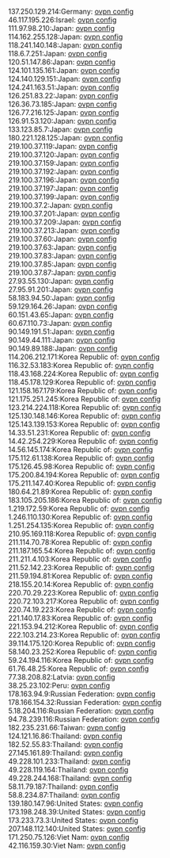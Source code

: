 137.250.129.214:Germany: [ovpn config](vpn/137_250_129_214.ovpn)  
46.117.195.226:Israel: [ovpn config](vpn/46_117_195_226.ovpn)  
111.97.98.210:Japan: [ovpn config](vpn/111_97_98_210.ovpn)  
114.162.255.128:Japan: [ovpn config](vpn/114_162_255_128.ovpn)  
118.241.140.148:Japan: [ovpn config](vpn/118_241_140_148.ovpn)  
118.6.7.251:Japan: [ovpn config](vpn/118_6_7_251.ovpn)  
120.51.147.86:Japan: [ovpn config](vpn/120_51_147_86.ovpn)  
124.101.135.161:Japan: [ovpn config](vpn/124_101_135_161.ovpn)  
124.140.129.151:Japan: [ovpn config](vpn/124_140_129_151.ovpn)  
124.241.163.51:Japan: [ovpn config](vpn/124_241_163_51.ovpn)  
126.251.83.22:Japan: [ovpn config](vpn/126_251_83_22.ovpn)  
126.36.73.185:Japan: [ovpn config](vpn/126_36_73_185.ovpn)  
126.77.216.125:Japan: [ovpn config](vpn/126_77_216_125.ovpn)  
126.91.53.120:Japan: [ovpn config](vpn/126_91_53_120.ovpn)  
133.123.85.7:Japan: [ovpn config](vpn/133_123_85_7.ovpn)  
180.221.128.125:Japan: [ovpn config](vpn/180_221_128_125.ovpn)  
219.100.37.119:Japan: [ovpn config](vpn/219_100_37_119.ovpn)  
219.100.37.120:Japan: [ovpn config](vpn/219_100_37_120.ovpn)  
219.100.37.159:Japan: [ovpn config](vpn/219_100_37_159.ovpn)  
219.100.37.192:Japan: [ovpn config](vpn/219_100_37_192.ovpn)  
219.100.37.196:Japan: [ovpn config](vpn/219_100_37_196.ovpn)  
219.100.37.197:Japan: [ovpn config](vpn/219_100_37_197.ovpn)  
219.100.37.199:Japan: [ovpn config](vpn/219_100_37_199.ovpn)  
219.100.37.2:Japan: [ovpn config](vpn/219_100_37_2.ovpn)  
219.100.37.201:Japan: [ovpn config](vpn/219_100_37_201.ovpn)  
219.100.37.209:Japan: [ovpn config](vpn/219_100_37_209.ovpn)  
219.100.37.213:Japan: [ovpn config](vpn/219_100_37_213.ovpn)  
219.100.37.60:Japan: [ovpn config](vpn/219_100_37_60.ovpn)  
219.100.37.63:Japan: [ovpn config](vpn/219_100_37_63.ovpn)  
219.100.37.83:Japan: [ovpn config](vpn/219_100_37_83.ovpn)  
219.100.37.85:Japan: [ovpn config](vpn/219_100_37_85.ovpn)  
219.100.37.87:Japan: [ovpn config](vpn/219_100_37_87.ovpn)  
27.93.55.130:Japan: [ovpn config](vpn/27_93_55_130.ovpn)  
27.95.91.201:Japan: [ovpn config](vpn/27_95_91_201.ovpn)  
58.183.94.50:Japan: [ovpn config](vpn/58_183_94_50.ovpn)  
59.129.164.26:Japan: [ovpn config](vpn/59_129_164_26.ovpn)  
60.151.43.65:Japan: [ovpn config](vpn/60_151_43_65.ovpn)  
60.67.110.73:Japan: [ovpn config](vpn/60_67_110_73.ovpn)  
90.149.191.51:Japan: [ovpn config](vpn/90_149_191_51.ovpn)  
90.149.44.111:Japan: [ovpn config](vpn/90_149_44_111.ovpn)  
90.149.89.188:Japan: [ovpn config](vpn/90_149_89_188.ovpn)  
114.206.212.171:Korea Republic of: [ovpn config](vpn/114_206_212_171.ovpn)  
116.32.53.183:Korea Republic of: [ovpn config](vpn/116_32_53_183.ovpn)  
118.43.168.224:Korea Republic of: [ovpn config](vpn/118_43_168_224.ovpn)  
118.45.178.129:Korea Republic of: [ovpn config](vpn/118_45_178_129.ovpn)  
121.158.167.179:Korea Republic of: [ovpn config](vpn/121_158_167_179.ovpn)  
121.175.251.245:Korea Republic of: [ovpn config](vpn/121_175_251_245.ovpn)  
123.214.224.118:Korea Republic of: [ovpn config](vpn/123_214_224_118.ovpn)  
125.130.148.146:Korea Republic of: [ovpn config](vpn/125_130_148_146.ovpn)  
125.143.139.153:Korea Republic of: [ovpn config](vpn/125_143_139_153.ovpn)  
14.33.51.231:Korea Republic of: [ovpn config](vpn/14_33_51_231.ovpn)  
14.42.254.229:Korea Republic of: [ovpn config](vpn/14_42_254_229.ovpn)  
14.56.145.174:Korea Republic of: [ovpn config](vpn/14_56_145_174.ovpn)  
175.112.61.138:Korea Republic of: [ovpn config](vpn/175_112_61_138.ovpn)  
175.126.45.98:Korea Republic of: [ovpn config](vpn/175_126_45_98.ovpn)  
175.200.84.194:Korea Republic of: [ovpn config](vpn/175_200_84_194.ovpn)  
175.211.147.40:Korea Republic of: [ovpn config](vpn/175_211_147_40.ovpn)  
180.64.21.89:Korea Republic of: [ovpn config](vpn/180_64_21_89.ovpn)  
183.105.205.186:Korea Republic of: [ovpn config](vpn/183_105_205_186.ovpn)  
1.219.172.59:Korea Republic of: [ovpn config](vpn/1_219_172_59.ovpn)  
1.246.110.130:Korea Republic of: [ovpn config](vpn/1_246_110_130.ovpn)  
1.251.254.135:Korea Republic of: [ovpn config](vpn/1_251_254_135.ovpn)  
210.95.169.118:Korea Republic of: [ovpn config](vpn/210_95_169_118.ovpn)  
211.114.70.78:Korea Republic of: [ovpn config](vpn/211_114_70_78.ovpn)  
211.187.165.54:Korea Republic of: [ovpn config](vpn/211_187_165_54.ovpn)  
211.211.4.103:Korea Republic of: [ovpn config](vpn/211_211_4_103.ovpn)  
211.52.142.23:Korea Republic of: [ovpn config](vpn/211_52_142_23.ovpn)  
211.59.194.81:Korea Republic of: [ovpn config](vpn/211_59_194_81.ovpn)  
218.155.20.14:Korea Republic of: [ovpn config](vpn/218_155_20_14.ovpn)  
220.70.29.223:Korea Republic of: [ovpn config](vpn/220_70_29_223.ovpn)  
220.72.103.217:Korea Republic of: [ovpn config](vpn/220_72_103_217.ovpn)  
220.74.19.223:Korea Republic of: [ovpn config](vpn/220_74_19_223.ovpn)  
221.140.17.83:Korea Republic of: [ovpn config](vpn/221_140_17_83.ovpn)  
221.153.94.212:Korea Republic of: [ovpn config](vpn/221_153_94_212.ovpn)  
222.103.214.23:Korea Republic of: [ovpn config](vpn/222_103_214_23.ovpn)  
39.114.175.120:Korea Republic of: [ovpn config](vpn/39_114_175_120.ovpn)  
58.140.23.252:Korea Republic of: [ovpn config](vpn/58_140_23_252.ovpn)  
59.24.194.116:Korea Republic of: [ovpn config](vpn/59_24_194_116.ovpn)  
61.76.48.25:Korea Republic of: [ovpn config](vpn/61_76_48_25.ovpn)  
77.38.208.82:Latvia: [ovpn config](vpn/77_38_208_82.ovpn)  
38.25.23.102:Peru: [ovpn config](vpn/38_25_23_102.ovpn)  
178.163.94.9:Russian Federation: [ovpn config](vpn/178_163_94_9.ovpn)  
178.166.154.32:Russian Federation: [ovpn config](vpn/178_166_154_32.ovpn)  
5.18.204.116:Russian Federation: [ovpn config](vpn/5_18_204_116.ovpn)  
94.78.239.116:Russian Federation: [ovpn config](vpn/94_78_239_116.ovpn)  
182.235.231.66:Taiwan: [ovpn config](vpn/182_235_231_66.ovpn)  
124.121.16.86:Thailand: [ovpn config](vpn/124_121_16_86.ovpn)  
182.52.55.83:Thailand: [ovpn config](vpn/182_52_55_83.ovpn)  
27.145.161.89:Thailand: [ovpn config](vpn/27_145_161_89.ovpn)  
49.228.101.233:Thailand: [ovpn config](vpn/49_228_101_233.ovpn)  
49.228.119.164:Thailand: [ovpn config](vpn/49_228_119_164.ovpn)  
49.228.244.168:Thailand: [ovpn config](vpn/49_228_244_168.ovpn)  
58.11.79.187:Thailand: [ovpn config](vpn/58_11_79_187.ovpn)  
58.8.234.87:Thailand: [ovpn config](vpn/58_8_234_87.ovpn)  
139.180.147.96:United States: [ovpn config](vpn/139_180_147_96.ovpn)  
173.198.248.39:United States: [ovpn config](vpn/173_198_248_39.ovpn)  
173.233.73.3:United States: [ovpn config](vpn/173_233_73_3.ovpn)  
207.148.112.140:United States: [ovpn config](vpn/207_148_112_140.ovpn)  
171.250.75.126:Viet Nam: [ovpn config](vpn/171_250_75_126.ovpn)  
42.116.159.30:Viet Nam: [ovpn config](vpn/42_116_159_30.ovpn)  
